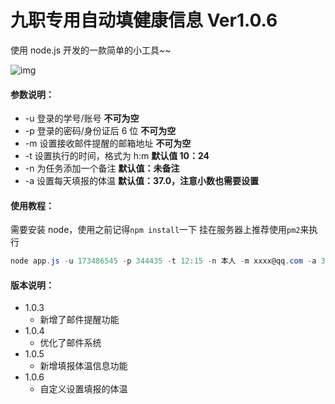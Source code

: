 # 九职专用自动填健康信息 Ver1.0.6

使用 node.js 开发的一款简单的小工具~~

![img](http://cdn.bingkele.cc/FhNSTMzMuRZcZ2tD4P3WXvSwrdiH)

#### 参数说明：

- -u 登录的学号/账号 **不可为空**
- -p 登录的密码/身份证后 6 位 **不可为空**
- -m 设置接收邮件提醒的邮箱地址 **不可为空**
- -t 设置执行的时间，格式为 h:m **默认值 10：24**
- -n 为任务添加一个备注 **默认值：未备注**
- -a 设置每天填报的体温 **默认值：37.0，注意小数也需要设置**

#### 使用教程：

需要安装 node，使用之前记得`npm install`一下
挂在服务器上推荐使用`pm2`来执行

```powershell
node app.js -u 173486545 -p 344435 -t 12:15 -n 本人 -m xxxx@qq.com -a 36.9
```

#### 版本说明：

- 1.0.3
  - 新增了邮件提醒功能
- 1.0.4
  - 优化了邮件系统
- 1.0.5
  - 新增填报体温信息功能
- 1.0.6
  - 自定义设置填报的体温

